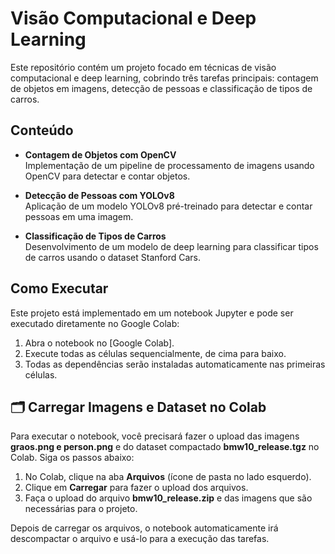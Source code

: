 # Visão Computacional e Deep Learning

Este repositório contém um projeto focado em técnicas de visão computacional e deep learning, cobrindo três tarefas principais: contagem de objetos em imagens, detecção de pessoas e classificação de tipos de carros.

## Conteúdo

- **Contagem de Objetos com OpenCV**  
  Implementação de um pipeline de processamento de imagens usando OpenCV para detectar e contar objetos.

- **Detecção de Pessoas com YOLOv8**  
  Aplicação de um modelo YOLOv8 pré-treinado para detectar e contar pessoas em uma imagem.

- **Classificação de Tipos de Carros**  
  Desenvolvimento de um modelo de deep learning para classificar tipos de carros usando o dataset Stanford Cars.

## Como Executar

Este projeto está implementado em um notebook Jupyter e pode ser executado diretamente no Google Colab:

1. Abra o notebook no [Google Colab].
2. Execute todas as células sequencialmente, de cima para baixo.
3. Todas as dependências serão instaladas automaticamente nas primeiras células.

## 🗂️ Carregar Imagens e Dataset no Colab

Para executar o notebook, você precisará fazer o upload das imagens **graos.png e person.png** e do dataset compactado **bmw10_release.tgz** no Colab. Siga os passos abaixo:

1. No Colab, clique na aba **Arquivos** (ícone de pasta no lado esquerdo).
2. Clique em **Carregar** para fazer o upload dos arquivos.
3. Faça o upload do arquivo **bmw10_release.zip** e das imagens que são necessárias para o projeto.

Depois de carregar os arquivos, o notebook automaticamente irá descompactar o arquivo e usá-lo para a execução das tarefas.
